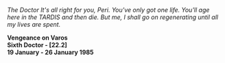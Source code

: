 _The Doctor_ _It's all right for you, Peri. You've only got one life. You'll age here in the TARDIS and then die. But me, I shall go on regenerating until all my lives are spent._

**Vengeance on Varos  
Sixth Doctor - [22.2]  
19 January - 26 January 1985**